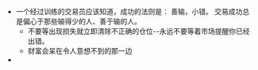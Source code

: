 - 一个经过训练的交易员应该知道，成功的法则是： 善输，小错。 交易成功总是偏心于那些输得少的人、善于输的人。
	- 不要等出现损失就立即清除不正确的仓位--永远不要等着市场提醒你已经出错。
	- 财富会呆在令人意想不到的那一边
-